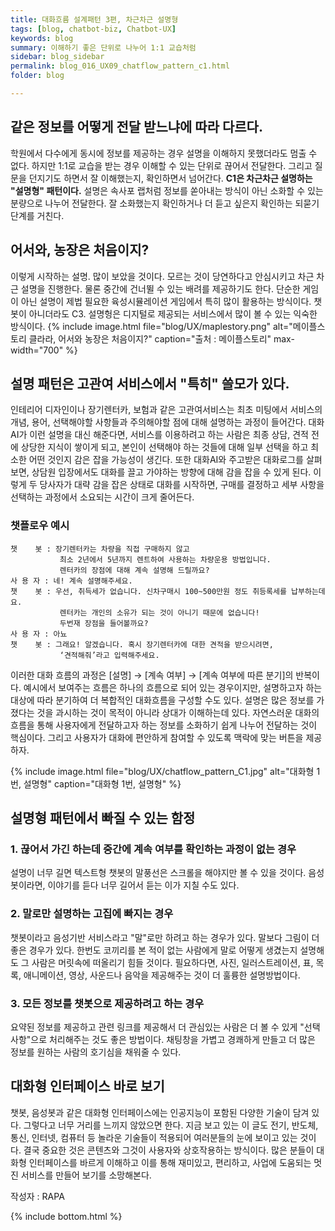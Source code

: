 ```yaml
---
title: 대화흐름 설계패턴 3편, 차근차근 설명형
tags: [blog, chatbot-biz, Chatbot-UX]
keywords: blog
summary: 이해하기 좋은 단위로 나누어 1:1 교습처럼
sidebar: blog_sidebar
permalink: blog_016_UX09_chatflow_pattern_c1.html
folder: blog

---
```


## 같은 정보를 어떻게 전달 받느냐에 따라 다르다. 
학원에서 다수에게 동시에 정보를 제공하는 경우 설명을 이해하지 못했더라도 멈출 수 없다. 하지만 1:1로 교습을 받는 경우 이해할 수 있는 단위로 끊어서 전달한다. 그리고 질문을 던지기도 하면서 잘 이해했는지, 확인하면서 넘어간다. <strong>C1은 차근차근 설명하는 "설명형" 패턴이다.</strong> 설명은 속사포 랩처럼 정보를 쏟아내는 방식이 아닌 소화할 수 있는 분량으로 나누어 전달한다. 잘 소화했는지 확인하거나 더 듣고 싶은지 확인하는 되묻기 단계를 거친다. 


## 어서와, 농장은 처음이지?
이렇게 시작하는 설명. 많이 보았을 것이다. 모르는 것이 당연하다고 안심시키고 차근 차근 설명을 진행한다. 물론 중간에 건너뛸 수 있는 배려를 제공하기도 한다. 단순한 게임이 아닌 설명이 제법 필요한 육성시뮬레이션 게임에서 특히 많이 활용하는 방식이다. 챗봇이 아니더라도 C3. 설명헝은 디지털로 제공되는 서비스에서 많이 볼 수 있는 익숙한 방식이다. 
{% include image.html file="blog/UX/maplestory.png" alt="메이플스토리 클라라, 어서와 농장은 처음이지?" caption="출처 : 메이플스토리" max-width="700" %}


## 설명 패턴은 고관여 서비스에서 "특히" 쓸모가 있다.
인테리어 디자인이나 장기렌터카, 보험과 같은 고관여서비스는 최초 미팅에서 서비스의 개념, 용어, 선택해야할 사항들과 주의해야할 점에 대해 설명하는 과정이 들어간다. 대화AI가 이런 설명을 대신 해준다면, 서비스를 이용하려고 하는 사람은 최종 상담, 견적 전에 상당한 지식이 쌓이게 되고, 본인이 선택해야 하는 것들에 대해 일부 선택을 하고 최소한 어떤 것인지 감은 잡을 가능성이 생긴다. 또한 대화AI와 주고받은 대화로그를 살펴보면, 상담원 입장에서도 대화를 끌고 가야하는 방향에 대해 감을 잡을 수 있게 된다. 이렇게 두 당사자가 대략 감을 잡은 상태로 대화를 시작하면, 구매를 결정하고 세부 사항을 선택하는 과정에서 소요되는 시간이 크게 줄어든다. 

### 챗플로우 예시
    챗    봇 : 장기렌터카는 차량을 직접 구매하지 않고 
               최소 2년에서 5년까지 렌트하여 사용하는 차량운용 방법입니다.
               렌터카의 장점에 대해 계속 설명해 드릴까요?
    사 용 자 : 네! 계속 설명해주세요.
    챗    봇 : 우선, 취득세가 없습니다. 신차구매시 100~500만원 정도 취등록세를 납부하는데요. 
               렌터카는 개인의 소유가 되는 것이 아니기 때문에 없습니다! 
               두번재 장점을 들어볼까요?
    사 용 자 : 아뇨
    챗    봇 : 그래요! 알겠습니다. 혹시 장기렌터카에 대한 견적을 받으시려면, 
               ‘견적해줘’라고 입력해주세요.

이러한 대화 흐름의 과정은 [설명] → [계속 여부] → [계속 여부에 따른 분기]의 반복이다.
예시에서 보여주는 흐름은 하나의 흐름으로 되어 있는 경우이지만, 설명하고자 하는 대상에 따라 분기하여 더 복합적인 대화흐름을 구성할 수도 있다.
설명은 많은 정보를 가졌다는 것을 과시하는 것이 목적이 아니라 상대가 이해하는데 있다. 자연스러운 대화의 흐름을 통해 사용자에게 전달하고자 하는 정보를 소화하기 쉽게 나누어 전달하는 것이 핵심이다. 그리고 사용자가 대화에 편안하게 참여할 수 있도록 맥락에 맞는 버튼을 제공하자. 

{% include image.html file="blog/UX/chatflow_pattern_C1.jpg" alt="대화형 1번, 설명형" caption="대화형 1번, 설명형" %}

## 설명형 패턴에서 빠질 수 있는 함정

### 1. 끊어서 가긴 하는데 중간에 계속 여부를 확인하는 과정이 없는 경우
설명이 너무 길면 텍스트형 챗봇의 말풍선은 스크롤을 해야지만 볼 수 있을 것이다. 음성봇이라면, 이야기를 듣다 너무 길어서 듣는 이가 지칠 수도 있다.  

### 2. 말로만 설명하는 고집에 빠지는 경우
챗봇이라고 음성기반 서비스라고 "말"로만 하려고 하는 경우가 있다. 말보다 그림이 더 좋은 경우가 있다. 한번도 코끼리를 본 적이 없는 사람에게 말로 어떻게 생겼는지 설명해도 그 사람은 머릿속에 떠올리기 힘들 것이다. 필요하다면, 사진, 일러스트레이션, 표, 목록, 애니메이션, 영상, 사운드나 음악을 제공해주는 것이 더 훌륭한 설명방법이다. 

### 3. 모든 정보를 챗봇으로 제공하려고 하는 경우
요약된 정보를 제공하고 관련 링크를 제공해서 더 관심있는 사람은 더 볼 수 있게 "선택사항"으로 처리해주는 것도 좋은 방법이다. 채팅창을 가볍고 경쾌하게 만들고 더 많은 정보를 원하는 사람의 호기심을 채워줄 수 있다.

## 대화형 인터페이스 바로 보기
챗봇, 음성봇과 같은 대화형 인터페이스에는 인공지능이 포함된 다양한 기술이 담겨 있다. 그렇다고 너무 거리를 느끼지 않았으면 한다. 지금 보고 있는 이 글도 전기, 반도체, 통신, 인터넷, 컴퓨터 등 놀라운 기술들이 적용되어 여러분들의 눈에 보이고 있는 것이다. 결국 중요한 것은 콘텐츠와 그것이 사용자와 상호작용하는 방식이다. 많은 분들이 대화형 인터페이스를 바르게 이해하고 이를 통해 재미있고, 편리하고, 사업에 도움되는 멋진 서비스를 만들어 보기를 소망해본다. 

작성자 : RAPA

{% include bottom.html %}
